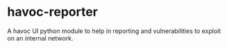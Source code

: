 # havoc-reporter
A havoc UI python module to help in reporting and vulnerabilities to exploit on an internal network.
